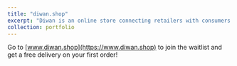 ```yaml
---
title: "diwan.shop"
excerpt: "Diwan is an online store connecting retailers with consumers in Qatar.<br/><img src='/images/diwannew.png'>"
collection: portfolio
---
```


Go to [www.diwan.shop](https://www.diwan.shop) to join the waitlist and get a free delivery on your first order! 
